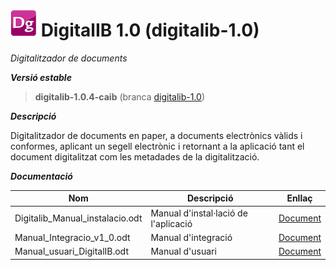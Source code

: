 # ![Logo](https://github.com/GovernIB/maven/blob/binaris/digitalib/logo.png) DigitalIB 1.0 (digitalib-1.0)
 *Digitalitzador de documents*

***Versió estable***

> __digitalib-1.0.4-caib__ (branca [digitalib-1.0](../../tree/digitalib-1.0))

***Descripció***

Digitalitzador de documents en paper, a documents electrònics vàlids i conformes, aplicant un segell electrònic i retornant a la aplicació tant el document digitalitzat com les metadades de la digitalització.

***Documentació***

Nom | Descripció | Enllaç
------------ | ------------- | -------------
Digitalib_Manual_instalacio.odt | Manual d'instal·lació de l'aplicació | [Document](./doc/Digitalib_Manual_instalacio.odt)
Manual_Integracio_v1_0.odt | Manual d'integració | [Document](./doc/Manual_Integracio_v1_0.odt)
Manual_usuari_DigitalIB.odt | Manual d'usuari | [Document](./doc/Manual_usuari_DigitalIB.odt)
